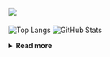 ![](https://komarev.com/ghpvc/?username=chck&color=blueviolet)

<p align="left"> 
  <img alt="Top Langs" align="center" height="150" src="https://github-readme-stats-nine-umber-51.vercel.app/api/top-langs/?username=chck&layout=compact&count_private=true&show_icons=true&show_icons=true&theme=buefy" />
  <img alt="GitHub Stats" align="center" height="150" src="https://github-readme-stats-nine-umber-51.vercel.app/api?username=chck&count_private=true&show_icons=true&show_icons=true&theme=buefy" />
</p>

<details>
  <summary><b>Read more</b></summary>
  <br>

  <!--START_SECTION:waka-->
**🐱 My GitHub Data** 

> 📦 74.8 kB Used in GitHub's Storage 
 > 
> 🏆 815 Contributions in the Year 2023
 > 
> 💼 Opted to Hire
 > 
> 📜 134 Public Repositories 
 > 
> 🔑 19 Private Repositories 
 > 
**I'm a Night 🦉** 

```text
🌞 Morning                1284 commits        ████░░░░░░░░░░░░░░░░░░░░░   15.92 % 
🌆 Daytime                2064 commits        ██████░░░░░░░░░░░░░░░░░░░   25.59 % 
🌃 Evening                2217 commits        ███████░░░░░░░░░░░░░░░░░░   27.48 % 
🌙 Night                  2502 commits        ████████░░░░░░░░░░░░░░░░░   31.02 % 
```
📅 **I'm Most Productive on Monday** 

```text
Monday                   1792 commits        ██████░░░░░░░░░░░░░░░░░░░   22.21 % 
Tuesday                  1660 commits        █████░░░░░░░░░░░░░░░░░░░░   20.58 % 
Wednesday                1156 commits        ████░░░░░░░░░░░░░░░░░░░░░   14.33 % 
Thursday                 1460 commits        █████░░░░░░░░░░░░░░░░░░░░   18.10 % 
Friday                   814 commits         ███░░░░░░░░░░░░░░░░░░░░░░   10.09 % 
Saturday                 395 commits         █░░░░░░░░░░░░░░░░░░░░░░░░   04.90 % 
Sunday                   790 commits         ██░░░░░░░░░░░░░░░░░░░░░░░   09.79 % 
```


📊 **This Week I Spent My Time On** 

```text
💬 Programming Languages: 
Other                    28 hrs 16 mins      █████████████████████████   98.96 % 
TOML                     10 mins             ░░░░░░░░░░░░░░░░░░░░░░░░░   00.62 % 
Markdown                 4 mins              ░░░░░░░░░░░░░░░░░░░░░░░░░   00.27 % 
GDScript                 2 mins              ░░░░░░░░░░░░░░░░░░░░░░░░░   00.15 % 

🔥 Editors: 
Chrome                   28 hrs 16 mins      █████████████████████████   98.96 % 
Neovim                   14 mins             ░░░░░░░░░░░░░░░░░░░░░░░░░   00.86 % 
Obsidian                 3 mins              ░░░░░░░░░░░░░░░░░░░░░░░░░   00.18 % 
```

**I Mostly Code in Python** 

```text
Python                   41 repos            ████████░░░░░░░░░░░░░░░░░   32.54 % 
Jupyter Notebook         21 repos            ████░░░░░░░░░░░░░░░░░░░░░   16.67 % 
Rust                     7 repos             █░░░░░░░░░░░░░░░░░░░░░░░░   05.56 % 
Shell                    3 repos             █░░░░░░░░░░░░░░░░░░░░░░░░   02.38 % 
Astro                    1 repo              ░░░░░░░░░░░░░░░░░░░░░░░░░   00.79 % 
```



**Timeline**

![Lines of Code chart](https://raw.githubusercontent.com/chck/chck/main/assets/bar_graph.png)


 Last Updated on 2023-10-29 01:26 UTC
<!--END_SECTION:waka-->
</details>


